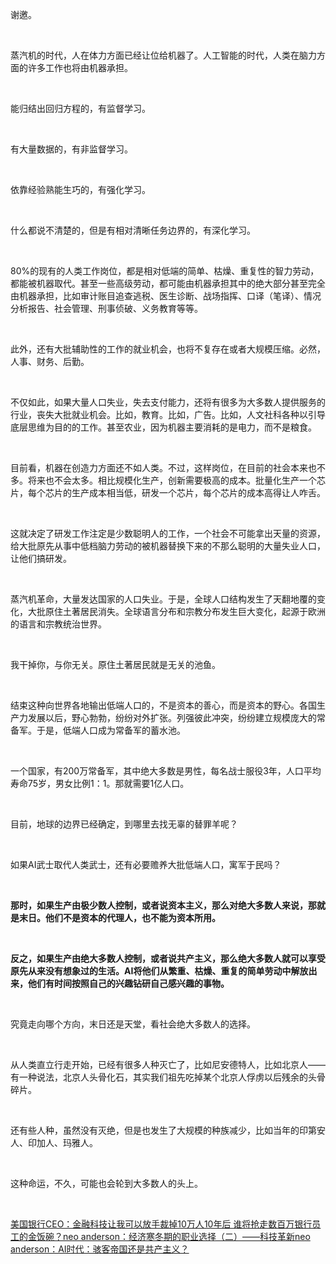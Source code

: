 <p data-pid="X4SV9of9">谢邀。</p><p><br></p><p data-pid="fwppF9YC">蒸汽机的时代，人在体力方面已经让位给机器了。人工智能的时代，人类在脑力方面的许多工作也将由机器承担。</p><p><br></p><p data-pid="WBER9PeU">能归结出回归方程的，有监督学习。</p><p><br></p><p data-pid="VT18ZTTz">有大量数据的，有非监督学习。</p><p><br></p><p data-pid="V0CIcpAn">依靠经验熟能生巧的，有强化学习。</p><p><br></p><p data-pid="ZndafGJv">什么都说不清楚的，但是有相对清晰任务边界的，有深化学习。</p><p><br></p><p data-pid="KWnZ8EnS">80%的现有的人类工作岗位，都是相对低端的简单、枯燥、重复性的智力劳动，都能被机器取代。甚至一些高级劳动，都可能由机器承担其中的绝大部分甚至完全由机器承担，比如审计账目追查逃税、医生诊断、战场指挥、口译（笔译）、情况分析报告、社会管理、刑事侦破、义务教育等等。</p><p><br></p><p data-pid="Fwr2WhqN">此外，还有大批辅助性的工作的就业机会，也将不复存在或者大规模压缩。必然，人事、财务、后勤。</p><p><br></p><p data-pid="7xnrYKCC">不仅如此，如果大量人口失业，失去支付能力，还将有很多为大多数人提供服务的行业，丧失大批就业机会。比如，教育。比如，广告。比如，人文社科各种以引导底层思维为目的的工作。甚至农业，因为机器主要消耗的是电力，而不是粮食。</p><p><br></p><p data-pid="jP4WSDsH">目前看，机器在创造力方面还不如人类。不过，这样岗位，在目前的社会本来也不多。将来也不会太多。相比规模化生产，创新需要极高的成本。批量化生产一个芯片，每个芯片的生产成本相当低，研发一个芯片，每个芯片的成本高得让人咋舌。</p><p><br></p><p data-pid="r5Sq-KbD">这就决定了研发工作注定是少数聪明人的工作，一个社会不可能拿出天量的资源，给大批原先从事中低档脑力劳动的被机器替换下来的不那么聪明的大量失业人口，让他们搞研发。</p><p><br></p><p data-pid="2XsZT0iG">蒸汽机革命，大量发达国家的人口失业。于是，全球人口结构发生了天翻地覆的变化，大批原住土著居民消失。全球语言分布和宗教分布发生巨大变化，起源于欧洲的语言和宗教统治世界。</p><p><br></p><p data-pid="VHFk4erW">我干掉你，与你无关。原住土著居民就是无关的池鱼。</p><p><br></p><p data-pid="ji5a1qUl">结束这种向世界各地输出低端人口的，不是资本的善心，而是资本的野心。各国生产力发展以后，野心勃勃，纷纷对外扩张。列强彼此冲突，纷纷建立规模庞大的常备军。于是，低端人口成为常备军的蓄水池。</p><p><br></p><p data-pid="RBPyPMyi">一个国家，有200万常备军，其中绝大多数是男性，每名战士服役3年，人口平均寿命75岁，男女比例1：1。那就需要1亿人口。</p><p><br></p><p data-pid="9HTaeAOb">目前，地球的边界已经确定，到哪里去找无辜的替罪羊呢？</p><p><br></p><p data-pid="NO_vPalX">如果AI武士取代人类武士，还有必要赡养大批低端人口，寓军于民吗？</p><p><br></p><p data-pid="h8sED81R"><b>那时，如果生产由极少数人控制，或者说资本主义，那么对绝大多数人来说，那就是末日。他们不是资本的代理人，也不能为资本所用。</b></p><p><br></p><p data-pid="QYkjnfSu"><b>反之，如果生产由绝大多数人控制，或者说共产主义，那么绝大多数人就可以享受原先从来没有想象过的生活。AI将他们从繁重、枯燥、重复的简单劳动中解放出来，他们有时间按照自己的兴趣钻研自己感兴趣的事物。</b></p><p><br></p><p data-pid="rxxJs9Ho">究竟走向哪个方向，末日还是天堂，看社会绝大多数人的选择。</p><p><br></p><p data-pid="uQbvvZEV">从人类直立行走开始，已经有很多人种灭亡了，比如尼安德特人，比如北京人——有一种说法，北京人头骨化石，其实我们祖先吃掉某个北京人俘虏以后残余的头骨碎片。</p><p><br></p><p data-pid="bPHXtCOW">还有些人种，虽然没有灭绝，但是也发生了大规模的种族减少，比如当年的印第安人、印加人、玛雅人。</p><p><br></p><p data-pid="lgwAPCCh">这种命运，不久，可能也会轮到大多数人的头上。</p><p><br></p><a href="http://link.zhihu.com/?target=https%3A//finance.sina.com.cn/stock/usstock/c/2018-10-17/doc-ifxeuwws5183833.shtml" data-draft-node="block" data-draft-type="link-card" data-image="https://pica.zhimg.com/v2-43c96118dff1839bede6c3c097456a91_qhd.jpg?source=d16d100b" data-image-width="550" data-image-height="287" class=" wrap external" target="_blank" rel="nofollow noreferrer">美国银行CEO：金融科技让我可以放手裁掉10万人</a><a href="http://link.zhihu.com/?target=http%3A//finance.ifeng.com/a/20161025/14962489_0.shtml" data-draft-node="block" data-draft-type="link-card" data-image="https://picx.zhimg.com/v2-cc129d9a15918ce16d05d2b6ade52380_qhd.jpg?source=d16d100b" data-image-width="565" data-image-height="449" class=" wrap external" target="_blank" rel="nofollow noreferrer">10年后 谁将抢走数百万银行员工的金饭碗？</a><a href="https://zhuanlan.zhihu.com/p/26061193" data-draft-node="block" data-draft-type="link-card" data-image="https://pic1.zhimg.com/zhihu-card-default.jpg?source=d16d100b" class="internal">neo anderson：经济寒冬期的职业选择（二）——科技革新</a><a href="https://zhuanlan.zhihu.com/p/27167451" data-draft-node="block" data-draft-type="link-card" data-image="https://picx.zhimg.com/v2-20b1589a4851762015e6f0e50a89e917_qhd.jpg?source=d16d100b" data-image-width="640" data-image-height="358" class="internal">neo anderson：AI时代：骇客帝国还是共产主义？</a>